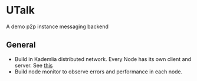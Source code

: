 # UTalk
A demo p2p instance messaging backend
## General
- Build in Kademlia distributed network. Every Node has its own client and server. See [this](https://github.com/KruskalLin/UTalk/tree/master/src/main/java/kademlia)
- Build node monitor to observe errors and performance in each node.
